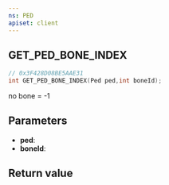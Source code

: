 ```yaml
---
ns: PED
apiset: client
---
```

## GET_PED_BONE_INDEX

```c
// 0x3F428D08BE5AAE31
int GET_PED_BONE_INDEX(Ped ped,int boneId);
```

no bone = -1

## Parameters
* **ped**:
* **boneId**:

## Return value